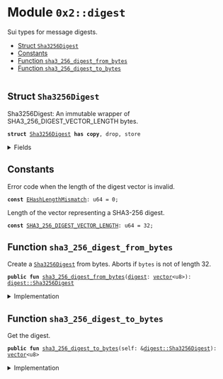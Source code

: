 
<a name="0x2_digest"></a>

# Module `0x2::digest`

Sui types for message digests.


-  [Struct `Sha3256Digest`](#0x2_digest_Sha3256Digest)
-  [Constants](#@Constants_0)
-  [Function `sha3_256_digest_from_bytes`](#0x2_digest_sha3_256_digest_from_bytes)
-  [Function `sha3_256_digest_to_bytes`](#0x2_digest_sha3_256_digest_to_bytes)


<pre><code></code></pre>



<a name="0x2_digest_Sha3256Digest"></a>

## Struct `Sha3256Digest`

Sha3256Digest: An immutable wrapper of SHA3_256_DIGEST_VECTOR_LENGTH bytes.


<pre><code><b>struct</b> <a href="digest.md#0x2_digest_Sha3256Digest">Sha3256Digest</a> <b>has</b> <b>copy</b>, drop, store
</code></pre>



<details>
<summary>Fields</summary>


<dl>
<dt>
<code><a href="digest.md#0x2_digest">digest</a>: <a href="">vector</a>&lt;u8&gt;</code>
</dt>
<dd>

</dd>
</dl>


</details>

<a name="@Constants_0"></a>

## Constants


<a name="0x2_digest_EHashLengthMismatch"></a>

Error code when the length of the digest vector is invalid.


<pre><code><b>const</b> <a href="digest.md#0x2_digest_EHashLengthMismatch">EHashLengthMismatch</a>: u64 = 0;
</code></pre>



<a name="0x2_digest_SHA3_256_DIGEST_VECTOR_LENGTH"></a>

Length of the vector<u8> representing a SHA3-256 digest.


<pre><code><b>const</b> <a href="digest.md#0x2_digest_SHA3_256_DIGEST_VECTOR_LENGTH">SHA3_256_DIGEST_VECTOR_LENGTH</a>: u64 = 32;
</code></pre>



<a name="0x2_digest_sha3_256_digest_from_bytes"></a>

## Function `sha3_256_digest_from_bytes`

Create a <code><a href="digest.md#0x2_digest_Sha3256Digest">Sha3256Digest</a></code> from bytes. Aborts if <code>bytes</code> is not of length 32.


<pre><code><b>public</b> <b>fun</b> <a href="digest.md#0x2_digest_sha3_256_digest_from_bytes">sha3_256_digest_from_bytes</a>(<a href="digest.md#0x2_digest">digest</a>: <a href="">vector</a>&lt;u8&gt;): <a href="digest.md#0x2_digest_Sha3256Digest">digest::Sha3256Digest</a>
</code></pre>



<details>
<summary>Implementation</summary>


<pre><code><b>public</b> <b>fun</b> <a href="digest.md#0x2_digest_sha3_256_digest_from_bytes">sha3_256_digest_from_bytes</a>(<a href="digest.md#0x2_digest">digest</a>: <a href="">vector</a>&lt;u8&gt;): <a href="digest.md#0x2_digest_Sha3256Digest">Sha3256Digest</a> {
    <b>assert</b>!(<a href="_length">vector::length</a>(&<a href="digest.md#0x2_digest">digest</a>) == <a href="digest.md#0x2_digest_SHA3_256_DIGEST_VECTOR_LENGTH">SHA3_256_DIGEST_VECTOR_LENGTH</a>, <a href="digest.md#0x2_digest_EHashLengthMismatch">EHashLengthMismatch</a>);
    <a href="digest.md#0x2_digest_Sha3256Digest">Sha3256Digest</a> { <a href="digest.md#0x2_digest">digest</a> }
}
</code></pre>



</details>

<a name="0x2_digest_sha3_256_digest_to_bytes"></a>

## Function `sha3_256_digest_to_bytes`

Get the digest.


<pre><code><b>public</b> <b>fun</b> <a href="digest.md#0x2_digest_sha3_256_digest_to_bytes">sha3_256_digest_to_bytes</a>(self: &<a href="digest.md#0x2_digest_Sha3256Digest">digest::Sha3256Digest</a>): <a href="">vector</a>&lt;u8&gt;
</code></pre>



<details>
<summary>Implementation</summary>


<pre><code><b>public</b> <b>fun</b> <a href="digest.md#0x2_digest_sha3_256_digest_to_bytes">sha3_256_digest_to_bytes</a>(self: &<a href="digest.md#0x2_digest_Sha3256Digest">Sha3256Digest</a>): <a href="">vector</a>&lt;u8&gt; {
    self.<a href="digest.md#0x2_digest">digest</a>
}
</code></pre>



</details>
